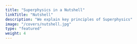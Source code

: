 ```yaml
---
title: "Superphysics in a Nutshell"
linkTitle: "Nutshell"
description: "We explain key principles of Superphysics"
image: "/covers/nutshell.jpg"
type: "featured"
weight: 4
---
```


